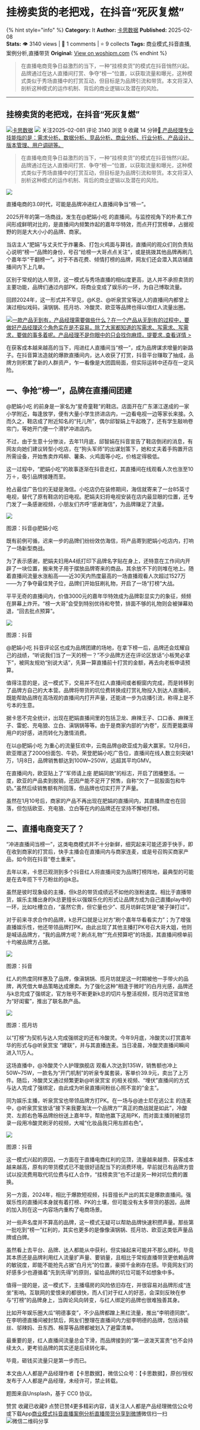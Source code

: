 # 挂榜卖货的老把戏，在抖音“死灰复燃”
{% hint style="info" %}
**Category:** It
**Author:** [卡思数据](https://www.woshipm.com/u/736105)
**Published:** 2025-02-08  
**Stats:** 👁️ 3140 views | 💬 1 comments | ⭐ 9 collects
**Tags:** 商业模式,抖音直播,案例分析,直播带货
**Original:** [View on woshipm.com](https://www.woshipm.com/it/6176866.html)
{% endhint %}
> 在直播电商竞争日益激烈的当下，一种“挂榜卖货”的模式在抖音悄然兴起。品牌通过在达人直播间打赏、争夺“榜一”位置，以获取流量和曝光，这种模式类似于秀场直播中的打赏互动，但目标是为品牌引流和带货。本文将深入剖析这种模式的运作机制、背后的商业逻辑以及潜在的风险。

---

## 挂榜卖货的老把戏，在抖音“死灰复燃”

[![](https://image.woshipm.com/wp-files/2018/08/6SH9aBAAgBeGAQwBH0pC.jpeg!/both/72x72)](https://www.woshipm.com/u/736105)[卡思数据](https://www.woshipm.com/u/736105) ![](https://static.woshipm.com/tag/1122_1@2x.png) 关注2025-02-081 评论 3140 浏览 9 收藏 14 分钟[🔗 产品经理专业技能指的是：需求分析、数据分析、竞品分析、商业分析、行业分析、产品设计、版本管理、用户调研等。](https://ke.qidianla.com/courses/90pm)

> 在直播电商竞争日益激烈的当下，一种“挂榜卖货”的模式在抖音悄然兴起。品牌通过在达人直播间打赏、争夺“榜一”位置，以获取流量和曝光，这种模式类似于秀场直播中的打赏互动，但目标是为品牌引流和带货。本文将深入剖析这种模式的运作机制、背后的商业逻辑以及潜在的风险。

![](https://image.woshipm.com/2023/04/13/3ae83d36-d9eb-11ed-889f-00163e0b5ff3.jpg)

直播电商的3.0时代，可能是品牌冲进红人直播间争当“榜一”。

2025开年的第一场商战，发生在@肥娟小吃 的直播间。与监控视角下的朴素工作间形成鲜明对比的，是直播间内频繁炸起的嘉年华特效，而点开打赏榜单，占据视野的则是大大小小的品牌、商家。

当店主人“肥娟”与丈夫忙于炸薯条、打包火鸡面与算钱，直播间的观众们则负责贴心说明“榜一”品牌的身份，号召“给榜一大哥点点关注”，或是挑拨其他品牌再刷几个嘉年华“干翻榜一”。对于不吝花费、倾情打榜的品牌，网友们还会潜入其店铺直播间内下上几单。

区别于常规的达人带货，这一模式与秀场直播的相似度更高，达人并不承担卖货的主要功能，品牌们通过内部PK，将商业变成了娱乐的一环，为自己博取流量。

回顾2024年，这一形式并不罕见，@K总、@听泉赏宝等达人的直播间内都曾上演过相似戏码，滇锅锅、揽月坊、冷酸灵、欧亚等品牌也得以借红人流量出圈。

[![](https://image.woshipm.com/2023/08/02/58dc678c-30e3-11ee-88e7-00163e0b5ff3.png)一款产品无到有，产品经理需要做些什么？在一个产品从无到有的过程中，要做好产品经理这个角色实在是不容易，除了大家都知道的写需求、写需求、写需求，要做的事多着呢。产品经理不是你眼中的只会找你麻烦，提要求..查看详情 >](https://ke.qidianla.com/courses/bcpm)

在获客成本越来越高的当下，闯进红人直播间当“榜一”，成为品牌谋求增量的新路子。在抖音算法造就的爆款直播间内，达人收获了打赏，抖音平台赚取了抽成，品牌方则积累了新的人群资产，乍一看像是大团圆局面，但实际运转中还存在一定风险。

## 一、争抢“榜一”，品牌在直播间团建

@肥娟小吃 的前身是一家名为“星奇童鞋”的鞋店。店面开在广东湛江遂成的一家小学附近，每逢放学，便有大量小学生挤进店内，一边看电视一边等家长来接。久而久之，鞋店成了附近知名的“托儿所”，偶尔邱智娟上午起晚了，还有学生敲响卷帘门，等她开门便一个滑铲冲进店内。

不过，由于生意十分惨淡，去年11月底，邱智娟在抖音宣告了鞋店倒闭的消息，有网友向她们建议转型小吃店，在“狗头军师”的出谋划策下，她和丈夫着手购置开店所需设备，开始售卖炸鸡柳、薯条、火鸡面等小吃，价格定得极低。

这一过程中，“肥娟小吃”的故事逐渐在抖音走红，其直播间在线观看人次也涨至10万＋，吸引品牌接踵而至。

抢占最佳广告位的无疑是海信。小吃店仍在装修期间，海信就寄来了一台85英寸电视，替代了原有鞋店的旧电视。肥娟夫妇将电视安装在店内最显眼的位置，还专门发了一条感谢视频，小朋友们齐呼“感谢海信”，为品牌赚足了流量。

![](https://image.woshipm.com/2025/02/06/9d36b400-e474-11ef-8be0-00163e09d72f.jpg)

图源：抖音@肥娟小吃

既有前例可循，迟来一步的品牌们纷纷效仿海信，将产品寄到肥娟小吃店内，打响了一场新型商战。

为了表示感谢，肥娟夫妇用A4纸打印下品牌名字贴在身上，还特意在工作间内开辟了一块位置，搬来凳子用于摆放品牌寄来的商品，其余放不下的则堆在地上。随着直播间流量水涨船高——近30天内热度最高的一场直播观看人次超过1527万——为了争夺最佳凳子位，品牌们开始狂刷礼物，开启了一场“打榜”大战。

平平无奇的直播间内，价值3000元的嘉年华特效成为品牌彰显实力的象征，频频在屏幕上炸开。“榜一大哥”会受到特别优待和夸赞，排面不够的礼物则会被弹幕劝退，“回去批点预算”。

![](https://image.woshipm.com/2025/02/06/a149f084-e474-11ef-8be0-00163e09d72f.jpg)

图源：抖音

@肥娟小吃 抖音评论区也成为品牌团建的场地，在拿下榜一后，品牌还会炫耀自己的战绩，“听说我们当了一天的榜一？”不少品牌方还在评论区放话“小板凳必拿下”，被网友规劝“别说大话”，先算一算直播前十打赏的金额，再去向老板申请预算。

值得注意的是，这一模式下，交易并不在红人直播间或者橱窗内完成，而是转移到了品牌方自己的大本营。品牌将带货的坑位费转换成打赏礼物投入到达人直播间，既能帮助品牌在高场观的直播间内打开声量，还能进一步为店播引流，称得上是不亏本的生意。

据卡思不完全统计，出现在肥娟直播间里的包括卫龙、麻辣王子、口口香、麻辣王子、雷蛇、充电狼、立白、滇锅锅等等。由于是商家内部的“内卷”，反而更能赢得用户的好感，进而转化为激情消费。

在以@肥娟小吃 为重心的流量狂欢中，云南品牌@欧亚成为最大赢家。12月6日，欧亚赠送了2000份面包、牛奶，荣登肥娟小吃广告位，直播间在线人数立刻突破1万，1月8日，品牌销售额达到100W~250W，远超其平均GMV。

在直播间内，欧亚贴上了“军师请上座 肥娟同款”的标志，开启了团播整活。一度，欧亚的产品卖到脱销，还因产能不足开了预售，自称“欠了一屁股面包和牛奶。”虽然后续销售额有所回落，但品牌也切实打开了声量。

虽然在1月10号后，商家的产品不再出现在肥娟的直播间内，其直播热度也在回落，但包括欧亚、充电狼、立白等在内的品牌还在坚持不懈地打榜。

## 二、直播电商变天了？

“冲进直播间当榜一”，这类电商模式并不十分新鲜，细究起来可能还源于快手，即在收到商家的打赏后，快手主播会在直播间内与商家连麦，或是号召购买商家产品，如今则在抖音“卷土重来”。

去年以来，卡思已观测到多个抖音红人将直播间变为品牌打榜阵地，最典型的可能是在去年揽下千万粉丝的@k总。

虽然是彼时现象级的主播，但k总的带货成绩远不如他的涨粉速度。相比于直播带货，娱乐主播出身的k总更擅长以强娱乐化的形式让品牌方成为自己直播play中的一环，比如吐槽立白，“虽然它贵，但它量也少”、揽月坊鲜花饼是“被子弹打过”。

对于前来寻求合作的品牌，k总开口就是让对方“刷个嘉年华看看实力”；为了增强直播娱乐性，他还带领品牌打PK，由此出现了其他主播打PK号召大哥大姐，他则是喊话品牌方，“我的品牌方呢？刷点礼物”“充点预算吧”的场面，其直播间榜单前十均被品牌方占据。

![](https://image.woshipm.com/2025/02/06/a212cdba-e474-11ef-8be0-00163e09d72f.jpg)

图源：抖音

红人的热度同样惠及了品牌，像滇锅锅、揽月坊就是这一时期被他一手带火的品牌，再凭借大单品策略达成爆卖。为了强化这种“相逢于微时”的白月光感，品牌还与k总完成了强绑定，官方账号不断更新k总的切片与整活视频，揽月坊还官宣他为“好闺蜜”，推出了联名款产品。

![](https://image.woshipm.com/2025/02/06/a2c1420a-e474-11ef-8be0-00163e09d72f.jpg)

图源：揽月坊

以“打榜”为契机与达人完成强绑定的还有冷酸灵。今年9月底，冷酸灵以打赏嘉年华的形式与@听泉赏宝 “建联”，并与其直播连麦。当日凌晨，冷酸灵直播间瞬间进入11万人。

这场直播中，@冷酸灵个人护理旗舰店 观看人次达到135W，销售额也冲上50W~75W，一款名为“开门机制”的听泉专属套装，客单价39.9元，卖出了上万件。随后，冷酸灵又通过频繁更新@听泉赏宝 的相关视频、“埋伏”直播间的方式与达人完成了强绑定，由此成为听泉直播间粉丝心照不宣的“金主”。

同为娱乐主播，听泉赏宝也带领品牌方打PK。在一场与@迪士尼在逃公主 的连麦中，@听泉赏宝放话“接下来我要淘汰一个品牌方”“真正的商战就是如此”，冷酸灵、左颜右色等品牌纷纷送上嘉年华，帮助他赢下这局PK，而对面主播则被惩罚录一段用冷酸灵刷牙的视频，大喊“化妆品我只用左颜右色”。

![](https://image.woshipm.com/2025/02/06/a36847ee-e474-11ef-8be0-00163e09d72f.jpg)

图源：抖音

这一模式兴起的原因，一方面在于直播电商红利的见顶，流量越来越贵、获客成本越来越高，原有的带货模式已不能很好适配当下的消费环境，早前就已有品牌方尝试以投流费用取代坑位费与红人合作，“挂榜卖货”也不过是另一种对坑位费的置换。

另一方面，2024年，相比于爆款短视频，抖音擅长产出的其实是爆款直播间。强娱乐性的直播间本身就有着打榜、PK的土壤，但可能没有太多带货的基因，品牌的加入则在这一内容场内重构了电商场景。

对一些声名度并不算高的品牌，这一模式无疑可以帮助品牌快速积攒声量。那些第一批吃到“榜一”红利的，其实也更多的是像像滇锅锅、揽月坊、欧亚这类低声量品牌或白牌。

虽然看上去平台、品牌、达人都能从中获利，但实操起来可能并不那么顺利。毕竟其本质还是品牌利用红人流量扩声量、要销量，且相比于常规直播带货更依赖品牌的敏锐度，即能不能抢先占据“白月光”的位置，豪掷千金刷存在感。毕竟网友们的好感多少也遵循着“先到先得”的原则，留给品牌的坑位可能不如想象中多。

值得一提的是，这一模式下，主播塌房的风险依旧存在，并很容易对品牌形成“连坐”影响。互联网的爱恨来的都很快，而人们对于红人的好恶，会深刻反映在参与“打榜”的品牌身上，当舆论风向转变，与红人绑定的品牌也很难独善其身。

比如开年娱乐圈大瓜“明德事变”，不少品牌都蹭上黑红流量，推出“李明德同款”。在李明德直播间被封禁后，网友们整理在直播间内力挺李明德的品牌，包括诗裴丝、邬辣妈、丑东西、棉芽等品牌都被划入了避雷清单。

最重要的是，红人直播间流量总会下滑，而品牌接到的“第一波泼天富贵”也不会持续太久，更考验品牌的其实还是后续转化率。

毕竟，砸钱买流量只是第一步而已。

本文由人人都是产品经理作者【卡思数据】，微信公众号：【卡思数据】，原创/授权 发布于人人都是产品经理，未经许可，禁止转载。

题图来自Unsplash，基于 CC0 协议。

赞赏 收藏已收藏9 点赞已赞4更多精彩内容，请关注人人都是产品经理微信公众号或下载App[商业模式](https://www.woshipm.com/tag/%e5%95%86%e4%b8%9a%e6%a8%a1%e5%bc%8f)[抖音直播](https://www.woshipm.com/tag/%e6%8a%96%e9%9f%b3%e7%9b%b4%e6%92%ad)[案例分析](https://www.woshipm.com/tag/%e6%a1%88%e4%be%8b%e5%88%86%e6%9e%90)[直播带货](https://www.woshipm.com/tag/%e7%9b%b4%e6%92%ad%e5%b8%a6%e8%b4%a7)[分享到微博](https://service.weibo.com/share/share.php?appkey=2775287854&title=挂榜卖货的老把戏，在抖音“死灰复燃”&url=https://www.woshipm.com/it/6176866.html&pic=https://image.woshipm.com/2023/04/13/3ae83d36-d9eb-11ed-889f-00163e0b5ff3.jpg)微信扫一扫![微信二维码](https://api.pwmqr.com/qrcode/create/?url=https://www.woshipm.com/it/6176866.html)分享